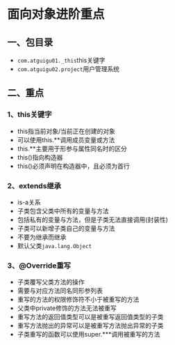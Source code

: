 # 面向对象进阶重点

## 一、包目录

* `com.atguigu01._this`this关键字
* `com.atguigu02.project`用户管理系统

## 二、重点

### 1、this关键字

* this指当前对象/当前正在创建的对象
* 可以使用this.**调用成员变量或方法
* this.**主要用于形参与属性同名时的区分
* this()指向构造器
* this()必须声明在构造器中，且必须为首行

### 2、extends继承

* is-a关系
* 子类包含父类中所有的变量与方法
* 包括私有的变量与方法，但是子类无法直接调用(封装性)
* 子类可以新增子类自己的变量与方法
* 不要为继承而继承
* 默认父类`java.lang.Object`

### 3、@Override重写

* 子类覆写父类方法的操作
* 需要与对应方法同名同形参列表
* 重写的方法的权限修饰符不小于被重写的方法
* 父类中private修饰的方法无法被重写
* 重写方法的返回值类型可以是被重写返回值类型的子类
* 重写方法抛出的异常可以是被重写方法抛出异常的子类
* 子类重写的函数可以使用super.***调用被重写的方法
